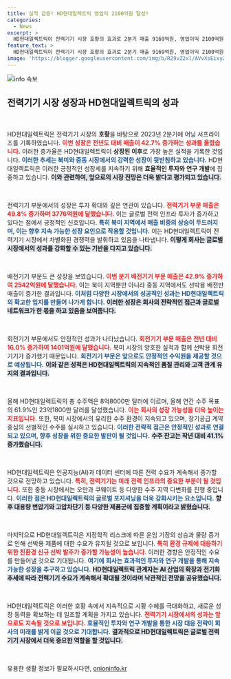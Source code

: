 ```yaml
---
title: 실적 급증! HD현대일렉트릭 영업익 2100억원 달성!
categories:
  - News
excerpt: >
  HD현대일렉트릭이 전력기기 시장 호황의 효과로 2분기 매출 9169억원, 영업이익 2100억원을 기록하며 각각 42.7%와 257.1% 증가했다. AI와 전기화 추세 속에서 안정적 성장 전망이 밝다!
feature_text: >
  HD현대일렉트릭이 전력기기 시장 호황의 효과로 2분기 매출 9169억원, 영업이익 2100억원을 기록하며 각각 42.7%와 257.1% 증가했다. AI와 전기화 추세 속에서 안정적 성장 전망이 밝다!
image: 'https://blogger.googleusercontent.com/img/b/R29vZ2xl/AVvXsEixyZcFfHzMRdzZMjFBmAUKJYCLCGyLL1o632UiGVXcaFdKo_bkvkuCioo0uUKlGfBVcT3P84aROyZIXSBEx3Aw5nCQ3pTgDom1WDC4m8eifvWiAmWEEVb4x6G_l8C0QH225ldMjyaFvpxGEBGNO37VmDTDMHGhJPq73UglMfDca1-0aw/s1600/blogspot.png'
---
```


<p><img src="https://blogger.googleusercontent.com/img/b/R29vZ2xl/AVvXsEixyZcFfHzMRdzZMjFBmAUKJYCLCGyLL1o632UiGVXcaFdKo_bkvkuCioo0uUKlGfBVcT3P84aROyZIXSBEx3Aw5nCQ3pTgDom1WDC4m8eifvWiAmWEEVb4x6G_l8C0QH225ldMjyaFvpxGEBGNO37VmDTDMHGhJPq73UglMfDca1-0aw/s1600/blogspot.png" alt="info 속보" /></p>

<h2 data-ke-size="size26">전력기기 시장 성장과 HD현대일렉트릭의 성과</h2>

<p data-ke-size="size16">&nbsp;</p>

<p>HD현대일렉트릭은 전력기기 시장의 <strong>호황</strong>을 바탕으로 2023년 2분기에 어닝 서프라이즈를 기록하였습니다. <b><span style="color: #ee2323;">이번 성장은 전년도 대비 매출이 42.7% 증가하는 성과를 올렸습니다.</span></b> 이러한 증가율은 HD현대일렉트릭이 <strong>상장된 이후</strong>로 가장 높은 실적을 기록한 것입니다. <b><span style="color: #1a5490;">이러한 추세는 북미와 중동 시장에서의 강력한 성장이 뒷받침하고 있습니다.</span></b> HD현대일렉트릭은 이러한 긍정적인 성장세를 지속하기 위해 <strong>효율적인 투자와 연구 개발</strong>에 집중하고 있습니다. <b><span style="background-color: #21538527;">이와 관련하여, 앞으로의 시장 전망은 더욱 밝다고 평가되고 있습니다.</span></b></p>

<p data-ke-size="size16">&nbsp;</p>

<p>전력기기 부문에서의 성장은 투자 확대와 깊은 연관이 있습니다. <b><span style="color: #ee2323;">전력기기 부문 매출은 49.8% 증가하며 3776억원에 달했습니다.</span></b> 이는 글로벌 전력 인프라 투자가 증가하고 있다는 점에서 긍정적인 신호입니다. <b><span style="color: #1a5490;">특히 북미 지역에서 매출 비중의 상승이 두드러지며, 이는 향후 지속 가능한 성장 요인으로 작용할 것입니다.</span></b> 이는 HD현대일렉트릭이 전력기기 시장에서 차별화된 경쟁력을 발휘하고 있음을 나타냅니다. <b><span style="background-color: #21538527;">이렇게 회사는 글로벌 시장에서의 성과를 강화할 수 있는 기반을 다지고 있습니다.</span></b></p>

<p data-ke-size="size16">&nbsp;</p>

<p>배전기기 부문도 큰 성장을 보였습니다. <b><span style="color: #ee2323;">이번 분기 배전기기 부문 매출은 42.9% 증가하여 2542억원에 달했습니다.</span></b> 이는 북미 지역뿐만 아니라 중동 지역에서도 선박용 배전반 매출이 증가한 결과입니다. <b><span style="color: #1a5490;">이처럼 다양한 시장에서의 성공적인 성과는 HD현대일렉트릭의 확고한 입지를 만들어 나가게 합니다.</span></b> <b><span style="background-color: #21538527;">이러한 성장은 회사의 전략적인 접근과 글로벌 네트워크가 한 몫을 하고 있음을 보여줍니다.</span></b></p>

<p data-ke-size="size16">&nbsp;</p>

<p>회전기기 부문에서도 안정적인 성과가 나타났습니다. <b><span style="color: #ee2323;">회전기기 부문 매출은 전년 대비 16.0% 증가하여 1401억원에 달했습니다.</span></b> 북미 시장의 양호한 실적과 함께 선박용 회전기기가 증가했기 때문입니다. <b><span style="color: #1a5490;">회전기기 부문은 앞으로도 안정적인 수익원을 제공할 것으로 예상됩니다.</span></b> <b><span style="background-color: #21538527;">이와 같은 성적은 HD현대일렉트릭의 지속적인 품질 관리와 고객 관계 유지의 결과입니다.</span></b></p>

<p data-ke-size="size16">&nbsp;</p>

<p>올해 HD현대일렉트릭의 총 수주액은 8억8000만 달러에 이르며, 올해 연간 수주 목표의 61.9%인 23억1800만 달러를 달성했습니다. <b><span style="color: #ee2323;">이는 회사의 성장 가능성을 더욱 높이는 지표입니다.</span></b> 또한, 북미 시장에서의 유리한 수주 환경이 지속되고 있으며, 장기공급 계약 중심의 선별적인 수주를 실시하고 있습니다. <b><span style="color: #1a5490;">이러한 전략적 접근은 안정적인 성과로 연결되고 있으며, 향후 성장을 위한 중요한 발판이 될 것입니다.</span></b> <b><span style="background-color: #21538527;">수주 잔고는 작년 대비 41.1% 증가했습니다.</span></b></p>

<p data-ke-size="size16">&nbsp;</p>

<p>HD현대일렉트릭은 인공지능(AI)과 데이터 센터에 따른 전력 수요가 계속해서 증가할 것으로 전망하고 있습니다. <b><span style="color: #ee2323;">특히, 전력기기는 미래 전력 인프라의 중요한 부분이 될 것입니다.</span></b> 또한 중동 시장에서는 오만과 쿠웨이트 등 다양한 수주 지역 다변화를 진행 중입니다. <b><span style="color: #1a5490;">이러한 점은 HD현대일렉트릭의 글로벌 포지셔닝을 더욱 강화시키는 요소입니다.</span></b> <b><span style="background-color: #21538527;">향후 대용량 변압기와 고압차단기 등 다양한 제품군에 집중할 계획이라고 밝혔습니다.</span></b></p>

<p data-ke-size="size16">&nbsp;</p>

<p>마지막으로 HD현대일렉트릭은 지정학적 리스크에 따른 운임 기장의 상승과 물량 증가로 인해 선박용 제품에 대한 수요가 유지될 것으로 보입니다. <b><span style="color: #ee2323;">특히 환경 규제에 대응하기 위한 친환경 신규 선박 발주가 증가할 가능성이 높습니다.</span></b> 이러한 경향은 안정적인 수요를 만들어낼 것으로 기대됩니다. <b><span style="color: #1a5490;">여기에 회사는 효과적인 투자와 연구 개발을 통해 지속 가능한 성장을 추구하고 있습니다.</span></b> <b><span style="background-color: #21538527;">HD현대일렉트릭 관계자는 AI 산업의 확장과 전기화 추세에 따라 전력기기 수요가 계속해서 확대될 것이라며 낙관적인 전망을 공유했습니다.</span></b></p>

<p data-ke-size="size16">&nbsp;</p>

<p>HD현대일렉트릭은 이러한 호황 속에서 지속적으로 시황 수혜를 극대화하고, 새로운 성장 동력을 확보하는 데 일조할 계획을 가지고 있습니다. <b><span style="color: #ee2323;">전력기기 시장에서의 성과는 앞으로도 지속될 것으로 보입니다.</span></b> <b><span style="color: #1a5490;">효율적인 투자와 연구 개발을 통한 시장 대응 전략이 회사의 미래를 밝게 이끌 것으로 기대합니다.</span></b> <b><span style="background-color: #21538527;">결과적으로 HD현대일렉트릭은 글로벌 전력기기 시장에서 더욱 중요한 역할을 할 것입니다.</span></b></p>

<p data-ke-size="size16">&nbsp;</p>

<style>
    ul {
        list-style-type: disc;
        margin-left: 20px;
    }
    table {
        border-collapse: collapse;
        width: 100%;
    }
    td {
        border: 1px solid #dddddd;
        text-align: left;
        padding: 8px;
    }
</style>
유용한 생활 정보가 필요하시다면, <a href="https://onioninfo.kr" rel="dofollow">onioninfo.kr</a>


